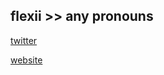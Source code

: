 ## flexii >> any pronouns

[twitter](https://www.twitter.com/flexiimusic)

[website](http://flexii.app)
